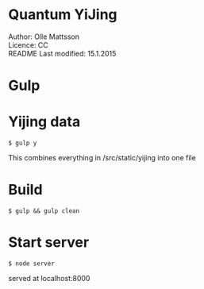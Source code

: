 # Quantum YiJing

Author: Olle Mattsson  
Licence: CC  
README Last modified: 15.1.2015

# Gulp

# Yijing data

    $ gulp y

This combines everything in /src/static/yijing into one file

# Build

    $ gulp && gulp clean

# Start server

    $ node server

served at localhost:8000

